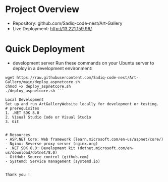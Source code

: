 # Project Overview
- Repository: github.com/Sadiq-code-nest/Art-Gallery
- Live Deployment: http://13.221.159.96/

# Quick Deployment
- development server
Run these commands on your Ubuntu server to deploy in a development environment:
``` 
wget https://raw.githubusercontent.com/Sadiq-code-nest/Art-Gallery/main/deploy_aspnetcore.sh
chmod +x deploy_aspnetcore.sh
./deploy_aspnetcore.sh ```

Local Development
Set up and run ArtGalleryWebsite locally for development or testing.
# prerequisites
1. .NET SDK 8.0
2. Visual Studio Code or Visual Studio
3. Git


# Resources
- ASP.NET Core: Web framework (learn.microsoft.com/en-us/aspnet/core/)
- Nginx: Reverse proxy server (nginx.org)
- .NET SDK 8.0: Development kit (dotnet.microsoft.com/en-us/download/dotnet/8.0)
- GitHub: Source control (github.com)
- Systemd: Service management (systemd.io)


Thank you !
